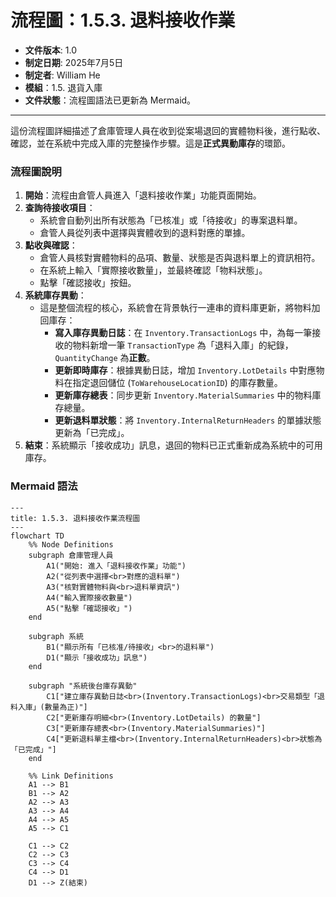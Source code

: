 # 流程圖：1.5.3. 退料接收作業

* **文件版本**: 1.0
* **制定日期**: 2025年7月5日
* **制定者**: William He
* **模組**：1.5. 退貨入庫
* **文件狀態**：流程圖語法已更新為 Mermaid。

---

這份流程圖詳細描述了倉庫管理人員在收到從案場退回的實體物料後，進行點收、確認，並在系統中完成入庫的完整操作步驟。這是**正式異動庫存**的環節。

### 流程圖說明

1.  **開始**：流程由倉管人員進入「退料接收作業」功能頁面開始。
2.  **查詢待接收項目**：
    * 系統會自動列出所有狀態為「已核准」或「待接收」的專案退料單。
    * 倉管人員從列表中選擇與實體收到的退料對應的單據。
3.  **點收與確認**：
    * 倉管人員核對實體物料的品項、數量、狀態是否與退料單上的資訊相符。
    * 在系統上輸入「實際接收數量」，並最終確認「物料狀態」。
    * 點擊「確認接收」按鈕。
4.  **系統庫存異動**：
    * 這是整個流程的核心，系統會在背景執行一連串的資料庫更新，將物料加回庫存：
        * **寫入庫存異動日誌**：在 `Inventory.TransactionLogs` 中，為每一筆接收的物料新增一筆 `TransactionType` 為「退料入庫」的紀錄，`QuantityChange` 為**正數**。
        * **更新即時庫存**：根據異動日誌，增加 `Inventory.LotDetails` 中對應物料在指定退回儲位 (`ToWarehouseLocationID`) 的庫存數量。
        * **更新庫存總表**：同步更新 `Inventory.MaterialSummaries` 中的物料庫存總量。
        * **更新退料單狀態**：將 `Inventory.InternalReturnHeaders` 的單據狀態更新為「已完成」。
5.  **結束**：系統顯示「接收成功」訊息，退回的物料已正式重新成為系統中的可用庫存。

### Mermaid 語法

```mermaid
---
title: 1.5.3. 退料接收作業流程圖
---
flowchart TD
    %% Node Definitions
    subgraph 倉庫管理人員
        A1("開始: 進入「退料接收作業」功能")
        A2("從列表中選擇<br>對應的退料單")
        A3("核對實體物料與<br>退料單資訊")
        A4("輸入實際接收數量")
        A5("點擊「確認接收」")
    end

    subgraph 系統
        B1("顯示所有「已核准/待接收」<br>的退料單")
        D1("顯示「接收成功」訊息")
    end

    subgraph "系統後台庫存異動"
        C1["建立庫存異動日誌<br>(Inventory.TransactionLogs)<br>交易類型「退料入庫」(數量為正)"]
        C2["更新庫存明細<br>(Inventory.LotDetails) 的數量"]
        C3["更新庫存總表<br>(Inventory.MaterialSummaries)"]
        C4["更新退料單主檔<br>(Inventory.InternalReturnHeaders)<br>狀態為「已完成」"]
    end

    %% Link Definitions
    A1 --> B1
    B1 --> A2
    A2 --> A3
    A3 --> A4
    A4 --> A5
    A5 --> C1
    
    C1 --> C2
    C2 --> C3
    C3 --> C4
    C4 --> D1
    D1 --> Z(結束)